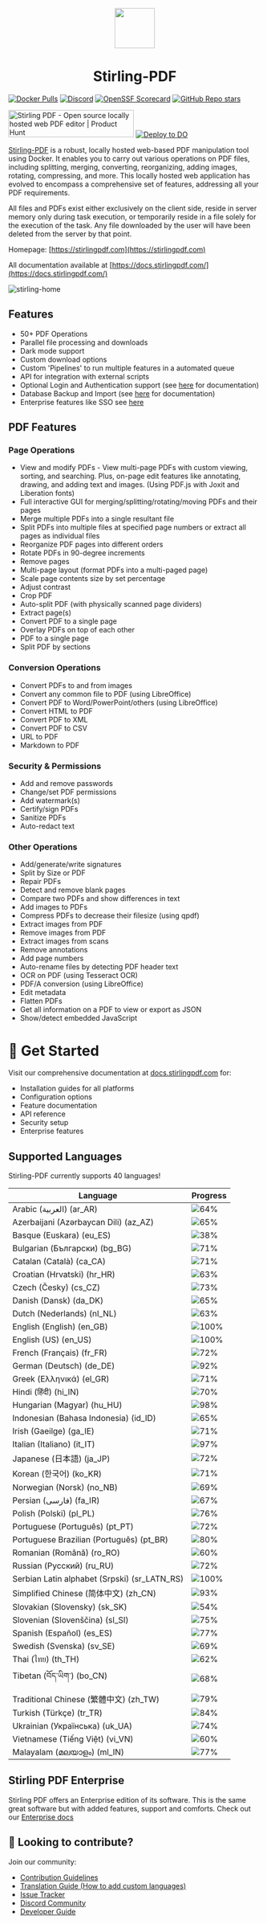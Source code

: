 <p align="center"><img src="https://raw.githubusercontent.com/Stirling-Tools/Stirling-PDF/main/docs/stirling.png" width="80"></p>
<h1 align="center">Stirling-PDF</h1>

[![Docker Pulls](https://img.shields.io/docker/pulls/frooodle/s-pdf)](https://hub.docker.com/r/frooodle/s-pdf)
[![Discord](https://img.shields.io/discord/1068636748814483718?label=Discord)](https://discord.gg/HYmhKj45pU)
[![OpenSSF Scorecard](https://api.scorecard.dev/projects/github.com/Stirling-Tools/Stirling-PDF/badge)](https://scorecard.dev/viewer/?uri=github.com/Stirling-Tools/Stirling-PDF)
[![GitHub Repo stars](https://img.shields.io/github/stars/stirling-tools/stirling-pdf?style=social)](https://github.com/Stirling-Tools/stirling-pdf)

<a href="https://www.producthunt.com/posts/stirling-pdf?embed=true&utm_source=badge-featured&utm_medium=badge&utm_souce=badge-stirling&#0045;pdf" target="_blank"><img src="https://api.producthunt.com/widgets/embed-image/v1/featured.svg?post_id=641239&theme=light" alt="Stirling&#0032;PDF - Open&#0032;source&#0032;locally&#0032;hosted&#0032;web&#0032;PDF&#0032;editor | Product Hunt" style="width: 250px; height: 54px;" width="250" height="54" /></a>
[![Deploy to DO](https://www.deploytodo.com/do-btn-blue.svg)](https://cloud.digitalocean.com/apps/new?repo=https://github.com/Stirling-Tools/Stirling-PDF/tree/digitalOcean&refcode=c3210994b1af)

[Stirling-PDF](https://www.stirlingpdf.com) is a robust, locally hosted web-based PDF manipulation tool using Docker. It enables you to carry out various operations on PDF files, including splitting, merging, converting, reorganizing, adding images, rotating, compressing, and more. This locally hosted web application has evolved to encompass a comprehensive set of features, addressing all your PDF requirements.

All files and PDFs exist either exclusively on the client side, reside in server memory only during task execution, or temporarily reside in a file solely for the execution of the task. Any file downloaded by the user will have been deleted from the server by that point.

Homepage: [https://stirlingpdf.com](https://stirlingpdf.com)

All documentation available at [https://docs.stirlingpdf.com/](https://docs.stirlingpdf.com/)

![stirling-home](images/stirling-home.jpg)

## Features

- 50+ PDF Operations
- Parallel file processing and downloads
- Dark mode support
- Custom download options
- Custom 'Pipelines' to run multiple features in a automated queue
- API for integration with external scripts
- Optional Login and Authentication support (see [here](https://docs.stirlingpdf.com/Advanced%20Configuration/System%20and%20Security) for documentation)
- Database Backup and Import (see [here](https://docs.stirlingpdf.com/Advanced%20Configuration/DATABASE) for documentation)
- Enterprise features like SSO see [here](https://docs.stirlingpdf.com/Enterprise%20Edition)

## PDF Features

### Page Operations

- View and modify PDFs - View multi-page PDFs with custom viewing, sorting, and searching. Plus, on-page edit features like annotating, drawing, and adding text and images. (Using PDF.js with Joxit and Liberation fonts)
- Full interactive GUI for merging/splitting/rotating/moving PDFs and their pages
- Merge multiple PDFs into a single resultant file
- Split PDFs into multiple files at specified page numbers or extract all pages as individual files
- Reorganize PDF pages into different orders
- Rotate PDFs in 90-degree increments
- Remove pages
- Multi-page layout (format PDFs into a multi-paged page)
- Scale page contents size by set percentage
- Adjust contrast
- Crop PDF
- Auto-split PDF (with physically scanned page dividers)
- Extract page(s)
- Convert PDF to a single page
- Overlay PDFs on top of each other
- PDF to a single page
- Split PDF by sections

### Conversion Operations

- Convert PDFs to and from images
- Convert any common file to PDF (using LibreOffice)
- Convert PDF to Word/PowerPoint/others (using LibreOffice)
- Convert HTML to PDF
- Convert PDF to XML
- Convert PDF to CSV
- URL to PDF
- Markdown to PDF

### Security & Permissions

- Add and remove passwords
- Change/set PDF permissions
- Add watermark(s)
- Certify/sign PDFs
- Sanitize PDFs
- Auto-redact text

### Other Operations

- Add/generate/write signatures
- Split by Size or PDF
- Repair PDFs
- Detect and remove blank pages
- Compare two PDFs and show differences in text
- Add images to PDFs
- Compress PDFs to decrease their filesize (using qpdf)
- Extract images from PDF
- Remove images from PDF
- Extract images from scans
- Remove annotations
- Add page numbers
- Auto-rename files by detecting PDF header text
- OCR on PDF (using Tesseract OCR)
- PDF/A conversion (using LibreOffice)
- Edit metadata
- Flatten PDFs
- Get all information on a PDF to view or export as JSON
- Show/detect embedded JavaScript




# 📖 Get Started

Visit our comprehensive documentation at [docs.stirlingpdf.com](https://docs.stirlingpdf.com) for:

- Installation guides for all platforms
- Configuration options
- Feature documentation
- API reference
- Security setup
- Enterprise features


## Supported Languages

Stirling-PDF currently supports 40 languages!

| Language                                     | Progress                               |
| -------------------------------------------- | -------------------------------------- |
| Arabic (العربية) (ar_AR)                        | ![64%](https://geps.dev/progress/64)   |
| Azerbaijani (Azərbaycan Dili) (az_AZ)        | ![65%](https://geps.dev/progress/65)   |
| Basque (Euskara) (eu_ES)                     | ![38%](https://geps.dev/progress/38)   |
| Bulgarian (Български) (bg_BG)                | ![71%](https://geps.dev/progress/71)   |
| Catalan (Català) (ca_CA)                     | ![71%](https://geps.dev/progress/71)   |
| Croatian (Hrvatski) (hr_HR)                  | ![63%](https://geps.dev/progress/63)   |
| Czech (Česky) (cs_CZ)                        | ![73%](https://geps.dev/progress/73)   |
| Danish (Dansk) (da_DK)                       | ![65%](https://geps.dev/progress/65)   |
| Dutch (Nederlands) (nl_NL)                   | ![63%](https://geps.dev/progress/63)   |
| English (English) (en_GB)                    | ![100%](https://geps.dev/progress/100) |
| English (US) (en_US)                         | ![100%](https://geps.dev/progress/100) |
| French (Français) (fr_FR)                    | ![72%](https://geps.dev/progress/72)   |
| German (Deutsch) (de_DE)                     | ![92%](https://geps.dev/progress/92)   |
| Greek (Ελληνικά) (el_GR)                     | ![71%](https://geps.dev/progress/71)   |
| Hindi (हिंदी) (hi_IN)                          | ![70%](https://geps.dev/progress/70)   |
| Hungarian (Magyar) (hu_HU)                   | ![98%](https://geps.dev/progress/98)   |
| Indonesian (Bahasa Indonesia) (id_ID)        | ![65%](https://geps.dev/progress/65)   |
| Irish (Gaeilge) (ga_IE)                      | ![71%](https://geps.dev/progress/71)   |
| Italian (Italiano) (it_IT)                   | ![97%](https://geps.dev/progress/97)   |
| Japanese (日本語) (ja_JP)                    | ![72%](https://geps.dev/progress/72)   |
| Korean (한국어) (ko_KR)                      | ![71%](https://geps.dev/progress/71)   |
| Norwegian (Norsk) (no_NB)                    | ![69%](https://geps.dev/progress/69)   |
| Persian (فارسی) (fa_IR)                      | ![67%](https://geps.dev/progress/67)   |
| Polish (Polski) (pl_PL)                      | ![76%](https://geps.dev/progress/76)   |
| Portuguese (Português) (pt_PT)               | ![72%](https://geps.dev/progress/72)   |
| Portuguese Brazilian (Português) (pt_BR)     | ![80%](https://geps.dev/progress/80)   |
| Romanian (Română) (ro_RO)                    | ![60%](https://geps.dev/progress/60)   |
| Russian (Русский) (ru_RU)                    | ![72%](https://geps.dev/progress/72)   |
| Serbian Latin alphabet (Srpski) (sr_LATN_RS) | ![100%](https://geps.dev/progress/100)   |
| Simplified Chinese (简体中文) (zh_CN)         | ![93%](https://geps.dev/progress/93)   |
| Slovakian (Slovensky) (sk_SK)                | ![54%](https://geps.dev/progress/54)   |
| Slovenian (Slovenščina) (sl_SI)              | ![75%](https://geps.dev/progress/75)   |
| Spanish (Español) (es_ES)                    | ![77%](https://geps.dev/progress/77)   |
| Swedish (Svenska) (sv_SE)                    | ![69%](https://geps.dev/progress/69)   |
| Thai (ไทย) (th_TH)                           | ![62%](https://geps.dev/progress/62)   |
| Tibetan (བོད་ཡིག་) (bo_CN)                     | ![68%](https://geps.dev/progress/68) |
| Traditional Chinese (繁體中文) (zh_TW)        | ![79%](https://geps.dev/progress/79)   |
| Turkish (Türkçe) (tr_TR)                     | ![84%](https://geps.dev/progress/84)   |
| Ukrainian (Українська) (uk_UA)               | ![74%](https://geps.dev/progress/74)   |
| Vietnamese (Tiếng Việt) (vi_VN)              | ![60%](https://geps.dev/progress/60)   |
| Malayalam (മലയാളം) (ml_IN)              | ![77%](https://geps.dev/progress/77)   |

## Stirling PDF Enterprise

Stirling PDF offers an Enterprise edition of its software. This is the same great software but with added features, support and comforts.
Check out our [Enterprise docs](https://docs.stirlingpdf.com/Pro)


## 🤝 Looking to contribute?

Join our community:
- [Contribution Guidelines](CONTRIBUTING.md)
- [Translation Guide (How to add custom languages)](HowToAddNewLanguage.md)
- [Issue Tracker](https://github.com/Stirling-Tools/Stirling-PDF/issues)
- [Discord Community](https://discord.gg/HYmhKj45pU)
- [Developer Guide](DeveloperGuide.md)
